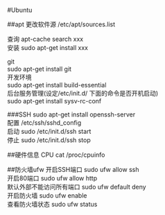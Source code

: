 #Ubuntu

##apt
更改软件源 /etc/apt/sources.list  

查询  apt-cache search xxx  
安装  sudo apt-get install xxx  

git  
sudo apt-get install git  
开发环境  
sudo apt-get install build-essential  
后台服务管理(设定/etc/init.d/ 下面的命令是否开机启动)  
sudo apt-get install sysv-rc-conf  

###SSH
sudo apt-get install openssh-server  
配置 /etc/ssh/sshd_config  
启动 sudo /etc/init.d/ssh start  
停止 sudo /etc/init.d/ssh stop  

##硬件信息
CPU   cat /proc/cpuinfo  

##防火墙ufw
开启SSH端口 sudo ufw allow ssh  
开启80端口 sudo ufw allow http  
默认外部不能访问所有端口 sudo ufw default deny  
开启防火墙 sudo ufw enable  
查看防火墙状态 sudo ufw status  